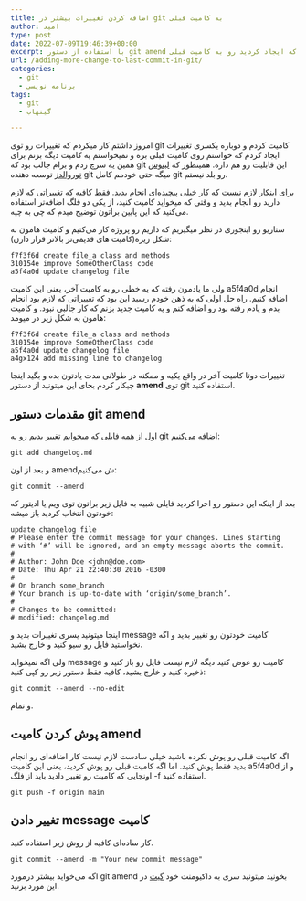 ```yaml
---
title: اضافه کردن تغییرات بیشتر در git به کامیت قبلی
author: امید
type: post
date: 2022-07-09T19:46:39+00:00
excerpt: با استفاده از دستور git amend میتونید تغییراتی که ایجاد کردید رو به کامیت قبلی git اضافه کنید. که در ادامه بیشتر در این مورد توضیح دادم...
url: /adding-more-change-to-last-commit-in-git/
categories:
  - git
  - برنامه نویسی
tags:
  - git
  - گیتهاب

---
```

امروز داشتم کار میکردم که تغییرات رو توی git کامیت کردم و دوباره یکسری تغییرات ایجاد کردم که خواستم روی کامیت قبلی بره و نمیخواستم یه کامیت دیگه بزنم برای همین یه سرچ زدم و برام جالب بود که git این قابلیت رو هم داره. همینطور که <a href="https://fa.wikipedia.org/wiki/%D9%84%DB%8C%D9%86%D9%88%D8%B3_%D8%AA%D9%88%D8%B1%D9%88%D8%A7%D9%84%D8%AF%D8%B2" target="_blank" rel="noreferrer noopener">لینوس توروالدز</a> توسعه دهنده git میگه حتی خودمم کامل git رو بلد نیستم.

برای اینکار لازم نیست که کار خیلی پیچیده‌ای انجام بدید. فقط کافیه که تغییراتی که لازم دارید رو انجام بدید و وقتی که میخواید کامیت کنید، از یکی دو فلگ اضافه‌تر استفاده می‌کنید که این پایین براتون توضیح میدم که چی به چیه.

سناریو رو اینجوری در نظر میگیریم که داریم رو پروژه کار می‌کنیم و کامیت هامون به شکل زیره(کامیت های قدیمی‌تر بالاتر قرار دارن):

<pre class="wp-block-code"><code>f7f3f6d create file_a class and methods
310154e improve SomeOtherClass code
a5f4a0d update changelog file</code></pre>

ولی ما یادمون رفته که یه خطی رو به کامیت آخر، یعنی این کامیت a5f4a0d انجام اضافه کنیم. راه حل اولی که به ذهن خودم رسید این بود که تغییراتی که لازم بود انجام بدم و یادم رفته بود رو اضافه کنم و یه کامیت جدید بزنم که کار جالبی نبود. و کامیت هامون به شکل زیر در میومد:

<pre class="wp-block-code"><code>f7f3f6d create file_a class and methods
310154e improve SomeOtherClass code
a5f4a0d update changelog file
a4gx124 add missing line to changelog</code></pre>

تغییرات دوتا کامیت آخر در واقع یکیه و ممکنه در طولانی مدت یادتون بده و بگید اینجا چیکار کردم بجای این میتونید از دستور **amend** توی git استفاده کنید.

## مقدمات دستور git amend

اول از همه فایلی که میخوایم تغییر بدیم رو به git اضافه می‌کنیم:

<pre class="wp-block-code"><code>git add changelog.md</code></pre>

و بعد از اون amendش می‌کنیم:

<pre class="wp-block-code"><code>git commit --amend</code></pre>

بعد از اینکه این دستور رو اجرا کردید فایلی شبیه به فایل زیر براتون توی ویم یا ادیتور که خودتون انتخاب کردید باز میشه:

<pre class="wp-block-code"><code>update changelog file
# Please enter the commit message for your changes. Lines starting
# with ‘#’ will be ignored, and an empty message aborts the commit.
#
# Author: John Doe &lt;john@doe.com&gt;
# Date: Thu Apr 21 22:40:30 2016 -0300
#
# On branch some_branch
# Your branch is up-to-date with ‘origin/some_branch’.
#
# Changes to be committed:
# modified: changelog.md</code></pre>

اینجا میتونید یسری تغییرات بدید و message کامیت خودتون رو تغییر بدید و اگه نخواستید فایل رو سیو کنید و خارج بشید. 

ولی اگه نمیخواید message کامیت رو عوض کنید دیگه لازم نیست فایل رو باز کنید و ذخیره کنید و خارج بشید، کافیه فقط دستور زیر رو کپی کنید:

<pre class="wp-block-code"><code>git commit --amend --no-edit</code></pre>

و تمام.

## پوش کردن کامیت amend

اگه کامیت قبلی رو پوش نکرده باشید خیلی سادست لازم نیست کار اضافه‌ای رو انجام بدید فقط پوش کنید. اما اگه کامیت قبلی رو پوش کردید، یعنی این کامیت a5f4a0d و از اونجایی که کامیت رو تغییر دادید باید از فلگ -f استفاده کنید.

<pre class="wp-block-code"><code>git push -f origin main</code></pre>

## تغییر دادن message کامیت

کار ساده‌ای کافیه از روش زیر استفاده کنید.

<pre class="wp-block-code"><code>git commit --amend -m "Your new commit message"</code></pre>



اگه می‌خواید بیشتر درمورد git amend بخونید میتونید سری به داکیومنت خود [گیت][1] در این مورد بزنید.

 [1]: https://git-scm.com/book/en/v2/Git-Tools-Rewriting-History